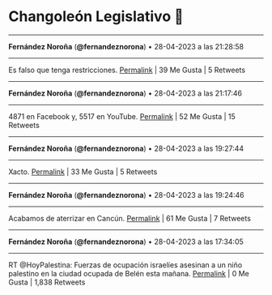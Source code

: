 # Changoleón Legislativo 🙈
*****
**Fernández Noroña** (**@fernandeznorona**) • 28-04-2023 a las 21:28:58
*****
Es falso que tenga restricciones.
[Permalink](https://twitter.com/fernandeznorona/status/1652183171486695425) | 39 Me Gusta | 5 Retweets
*****
**Fernández Noroña** (**@fernandeznorona**) • 28-04-2023 a las 21:17:46
*****
4871 en Facebook y, 5517 en YouTube.
[Permalink](https://twitter.com/fernandeznorona/status/1652180350922285062) | 52 Me Gusta | 15 Retweets
*****
**Fernández Noroña** (**@fernandeznorona**) • 28-04-2023 a las 19:27:44
*****
Xacto.
[Permalink](https://twitter.com/fernandeznorona/status/1652152661687271425) | 33 Me Gusta | 5 Retweets
*****
**Fernández Noroña** (**@fernandeznorona**) • 28-04-2023 a las 19:24:46
*****
Acabamos de aterrizar en Cancún.
[Permalink](https://twitter.com/fernandeznorona/status/1652151914375569409) | 61 Me Gusta | 7 Retweets
*****
**Fernández Noroña** (**@fernandeznorona**) • 28-04-2023 a las 17:34:05
*****
RT @HoyPalestina: Fuerzas de ocupación israelíes asesinan a un niño palestino en la ciudad ocupada de Belén esta mañana.
[Permalink](https://twitter.com/fernandeznorona/status/1652124059725971459) | 0 Me Gusta | 1,838 Retweets